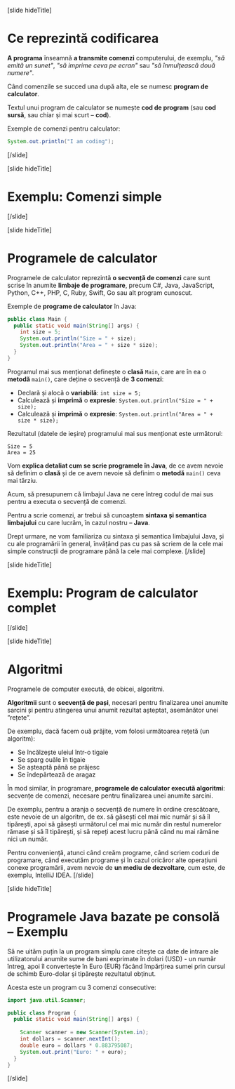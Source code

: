 [slide hideTitle]
# Ce reprezintă codificarea
**A programa** înseamnă  **a transmite comenzi** computerului, de exemplu, *"să emită un sunet"*, *"să imprime ceva pe ecran"* sau *"să înmulțească două numere"*. 


Când comenzile se succed una după alta, ele se numesc **program de calculator**. 

Textul unui program de calculator se numește **cod de program** (sau **cod sursă**, sau chiar și mai scurt – **cod**).

Exemple de comenzi pentru calculator:
```java live
System.out.println("I am coding");
```

[/slide]

[slide hideTitle]

# Exemplu: Comenzi simple 


[/slide]


[slide hideTitle]
# Programele de calculator
Programele de calculator reprezintă **o secvență de comenzi** care sunt scrise în anumite **limbaje de programare**, precum C#, Java, JavaScript, Python, C++, PHP, C, Ruby, Swift, Go sau alt program cunoscut.

Exemple de **programe de calculator** în Java:
```java live no-template
public class Main {
  public static void main(String[] args) {
    int size = 5;
    System.out.println("Size = " + size);
    System.out.println("Area = " + size * size);
  }
}
```

Programul mai sus menționat definește o **clasă** `Main`, care are în ea o **metodă** `main()`, care deține o secvență de **3 comenzi**:
- Declară și alocă o **variabilă**: `int size = 5;`
- Calculează și **imprimă** o **expresie**: `System.out.println("Size = " + size);`
- Calculează și **imprimă** o **expresie**: `System.out.println("Area = " + size * size);`

Rezultatul (datele de ieșire) programului mai sus menționat este următorul:
```
Size = 5
Area = 25
```

Vom **explica detaliat cum se scrie programele în Java**, de ce avem nevoie să definim o **clasă** și de ce avem nevoie să definim o **metodă** `main()` ceva mai târziu. 

Acum, să presupunem că limbajul Java ne cere întreg codul de mai sus pentru a executa o secvență de comenzi.

Pentru a scrie comenzi, ar trebui să cunoaștem **sintaxa și semantica limbajului** cu care lucrăm, în cazul nostru – **Java**. 

Drept urmare, ne vom familiariza cu sintaxa și semantica limbajului Java, și cu ale programării în general, învățând pas cu pas să scriem de la cele mai simple construcții de programare până la cele mai complexe.
[/slide]

[slide hideTitle]

# Exemplu: Program de calculator complet

[/slide]

[slide hideTitle]
# Algoritmi
Programele de computer execută, de obicei, algoritmi. 

**Algoritmii** sunt o **secvență de pași**, necesari pentru finalizarea unei anumite sarcini și pentru atingerea unui anumit rezultat așteptat, asemănător unei ”rețete”.

De exemplu, dacă facem ouă prăjite, vom folosi următoarea rețetă (un algoritm): 
- Se încălzește uleiul într-o tigaie
- Se sparg ouăle în tigaie
- Se așteaptă până se prăjesc
- Se îndepărtează de aragaz

În mod similar, în programare, **programele de calculator execută algoritmi**: secvențe de comenzi, necesare pentru finalizarea unei anumite sarcini. 

De exemplu, pentru a aranja o secvență de numere în ordine crescătoare, este nevoie de un algoritm, de ex. să găsești cel mai mic număr și să îl tipărești, apoi să găsești următorul cel mai mic număr din restul numerelor rămase și să îl tipărești, și să repeți acest lucru până când nu mai rămâne nici un număr.

Pentru conveniență, atunci când creăm programe, când scriem coduri de programare, când executăm programe și în cazul oricăror alte operațiuni conexe programării, avem nevoie de **un mediu de dezvoltare**, cum este, de exemplu, IntelliJ IDEA.
[/slide]

[slide hideTitle]
# Programele Java bazate pe consolă – Exemplu
Să ne uităm puțin la un program simplu care citește ca date de intrare ale utilizatorului anumite sume de bani exprimate în dolari (USD) - un număr întreg, apoi îl convertește în Euro (EUR) făcând împărțirea sumei prin cursul de schimb Euro-dolar și tipărește rezultatul obținut.

Acesta este un program cu 3 comenzi consecutive:
```java
import java.util.Scanner;

public class Program {
  public static void main(String[] args) {
    
    Scanner scanner = new Scanner(System.in);
    int dollars = scanner.nextInt();
    double euro = dollars * 0.883795087;
    System.out.print("Euro: " + euro);
  }
}
```
[/slide]
